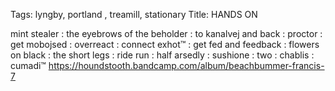 Tags: lyngby, portland  , treamill, stationary
Title: HANDS ON  
  
mint stealer : the eyebrows of the beholder : to kanalvej and back : proctor : get mobojsed : overreact : connect exhot™ : get fed and feedback : flowers on black : the short legs : ride run : half arsedly : sushione : two : chablis : cumadi™
<https://houndstooth.bandcamp.com/album/beachbummer-francis-7>  
